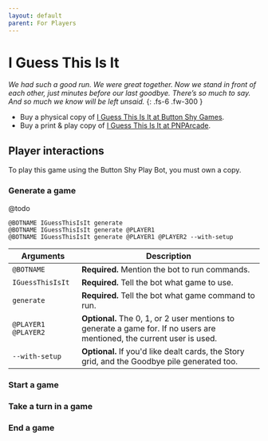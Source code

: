 ```yaml
---
layout: default
parent: For Players
---
```


# I Guess This Is It

_We had such a good run. We were great together. Now we stand in front of each
other, just minutes before our last goodbye. There’s so much to say. And so
much we know will be left unsaid._
{: .fs-6 .fw-300 }

* Buy a physical copy of [I Guess This Is It at Button Shy Games](https://buttonshygames.com/products/i-guess-this-is-it-1).
* Buy a print & play copy of [I Guess This Is It at PNPArcade](https://www.pnparcade.com/products/i-guess-this-is-it).

## Player interactions

To play this game using the Button Shy Play Bot, you must own a copy.

### Generate a game

@todo

```
@BOTNAME IGuessThisIsIt generate
@BOTNAME IGuessThisIsIt generate @PLAYER1
@BOTNAME IGuessThisIsIt generate @PLAYER1 @PLAYER2 --with-setup
```

| Arguments           | Description                                                                                                             |
|---------------------|-------------------------------------------------------------------------------------------------------------------------|
| `@BOTNAME`          | **Required.** Mention the bot to run commands.                                                                          |
| `IGuessThisIsIt`    | **Required.** Tell the bot what game to use.                                                                            |
| `generate`          | **Required.** Tell the bot what game command to run.                                                                    |
| `@PLAYER1 @PLAYER2` | **Optional.** The 0, 1, or 2 user mentions to generate a game for. If no users are mentioned, the current user is used. |
| `--with-setup`      | **Optional.** If you'd like dealt cards, the Story grid, and the Goodbye pile generated too.                            |

### Start a game

### Take a turn in a game

### End a game

